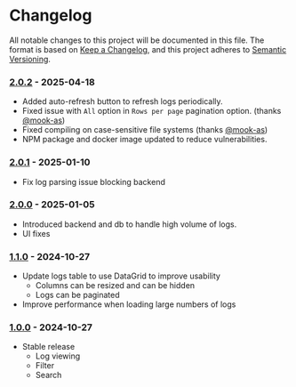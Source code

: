 # Changelog

All notable changes to this project will be documented in this file.
The format is based on [Keep a Changelog](https://keepachangelog.com/en/1.1.0/),
and this project adheres to [Semantic Versioning](https://semver.org/spec/v2.0.0.html).

### [2.0.2] - 2025-04-18

- Added auto-refresh button to refresh logs periodically.
- Fixed issue with `All` option in `Rows per page` pagination option. (thanks [@mook-as](https://github.com/mook-as))
- Fixed compiling on case-sensitive file systems (thanks [@mook-as](https://github.com/mook-as))
- NPM package and docker image updated to reduce vulnerabilities.

### [2.0.1] - 2025-01-10

- Fix log parsing issue blocking backend

### [2.0.0] - 2025-01-05

- Introduced backend and db to handle high volume of logs.
- UI fixes

### [1.1.0] - 2024-10-27

- Update logs table to use DataGrid to improve usability
    - Columns can be resized and can be hidden
    - Logs can be paginated
- Improve performance when loading large numbers of logs

### [1.0.0] - 2024-10-27

- Stable release
    - Log viewing
    - Filter
    - Search


[2.0.2]: https://github.com/edwin-abraham-thomas/LogLens/tree/v2.0.2
[2.0.1]: https://github.com/edwin-abraham-thomas/LogLens/tree/v2.0.1
[2.0.0]: https://github.com/edwin-abraham-thomas/LogLens/tree/v2.0.0
[1.1.0]: https://github.com/edwin-abraham-thomas/LogLens/tree/v1.1.0
[1.0.0]: https://github.com/edwin-abraham-thomas/LogLens/tree/v1.0.0